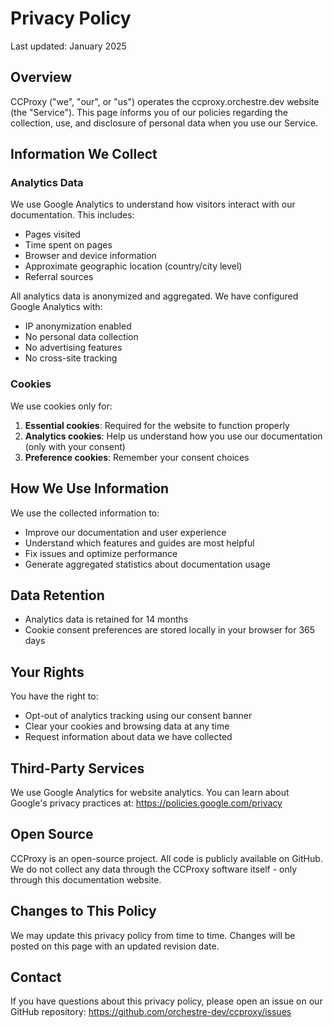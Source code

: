 # Privacy Policy

Last updated: January 2025

## Overview

CCProxy ("we", "our", or "us") operates the ccproxy.orchestre.dev website (the "Service"). This page informs you of our policies regarding the collection, use, and disclosure of personal data when you use our Service.

## Information We Collect

### Analytics Data

We use Google Analytics to understand how visitors interact with our documentation. This includes:

- Pages visited
- Time spent on pages
- Browser and device information
- Approximate geographic location (country/city level)
- Referral sources

All analytics data is anonymized and aggregated. We have configured Google Analytics with:

- IP anonymization enabled
- No personal data collection
- No advertising features
- No cross-site tracking

### Cookies

We use cookies only for:

1. **Essential cookies**: Required for the website to function properly
2. **Analytics cookies**: Help us understand how you use our documentation (only with your consent)
3. **Preference cookies**: Remember your consent choices

## How We Use Information

We use the collected information to:

- Improve our documentation and user experience
- Understand which features and guides are most helpful
- Fix issues and optimize performance
- Generate aggregated statistics about documentation usage

## Data Retention

- Analytics data is retained for 14 months
- Cookie consent preferences are stored locally in your browser for 365 days

## Your Rights

You have the right to:

- Opt-out of analytics tracking using our consent banner
- Clear your cookies and browsing data at any time
- Request information about data we have collected

## Third-Party Services

We use Google Analytics for website analytics. You can learn about Google's privacy practices at: https://policies.google.com/privacy

## Open Source

CCProxy is an open-source project. All code is publicly available on GitHub. We do not collect any data through the CCProxy software itself - only through this documentation website.

## Changes to This Policy

We may update this privacy policy from time to time. Changes will be posted on this page with an updated revision date.

## Contact

If you have questions about this privacy policy, please open an issue on our GitHub repository: https://github.com/orchestre-dev/ccproxy/issues